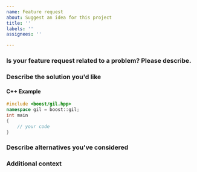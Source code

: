 ```yaml
---
name: Feature request
about: Suggest an idea for this project
title: ''
labels: ''
assignees: ''

---
```


### Is your feature request related to a problem? Please describe.

<!-- A clear and concise description of what the problem is. Ex. I'm always frustrated when [...] -->

### Describe the solution you'd like

<!-- A clear and concise description of what you want to happen. -->

#### C++ Example

<!-- C++ program or snippet that shows preferred solution -->

```cpp
#include <boost/gil.hpp>
namespace gil = boost::gil;
int main
{
    // your code
}
```

### Describe alternatives you've considered

<!-- A clear and concise description of any alternative solutions or features you've considered. -->

### Additional context

<!-- Add any other context or screenshots about the feature request here. -->
